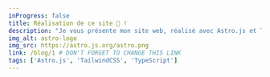 ```yaml
---
inProgress: false
title: Réalisation de ce site 🚀 !
description: "Je vous présente mon site web, réalisé avec Astro.js et TailwindCSS. Tout a été fait en TypeScript, et le résultat est sous vos yeux actuellement ! La découverte de astro.js a été une révélation pour moi, et je vous partage mon expérience dans cet article.<br>Astro.js est un framework qui permet de créer des sites web statiques, avec des composants réutilisables, et tout cela en TypeScript. Il m'a été recommandé par un intervenant qui a lui aussi découvert ce framework récemment. J'ai donc décidé de me lancer dans la création de ce site en total découverte et un petit peu à l'aveugle. J'ai été agréablement surpris par la simplicité de mise en place, et la rapidité d'exécution. J'ai pu créer ce site en moins de 2 jours, et je suis très satisfait du résultat.<br>Je vous invite à découvrir Astro.js, et à me donner votre avis sur ce site !"
img_alt: astro-logo
img_src: https://astro.js.org/astro.png
link: /blog/1 # DON'T FORGET TO CHANGE THIS LINK
tags: ['Astro.js', 'TailwindCSS', 'TypeScript']
---
```

